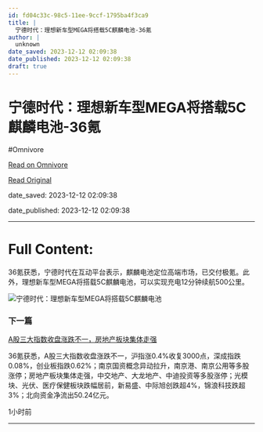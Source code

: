 ```yaml
---
id: fd04c33c-98c5-11ee-9ccf-1795ba4f3ca9
title: |
  宁德时代：理想新车型MEGA将搭载5C麒麟电池-36氪
author: |
  unknown
date_saved: 2023-12-12 02:09:38
date_published: 2023-12-12 02:09:38
draft: true
---
```


# 宁德时代：理想新车型MEGA将搭载5C麒麟电池-36氪
#Omnivore

[Read on Omnivore](https://omnivore.app/me/mega-5-c-36-18c5d145048)

[Read Original](https://36kr.com/newsflashes/2557427360717954?f=rss)

date_saved: 2023-12-12 02:09:38

date_published: 2023-12-12 02:09:38

--- 

# Full Content: 

36氪获悉，宁德时代在互动平台表示，麒麟电池定位高端市场，已交付极氪。此外，理想新车型MEGA将搭载5C麒麟电池，可以实现充电12分钟续航500公里。

![宁德时代：理想新车型MEGA将搭载5C麒麟电池](https://proxy-prod.omnivore-image-cache.app/0x0,sMEhBh4TTjCusM6pGO7f4jP952UsK0eYnFE5MPHUIRsk/https://img.36krcdn.com/hsossms/20231212/v2_8222f63505f74cb98d249da5acfa92bb@5579416_oswg74623oswg1085oswg215_img_png?x-oss-process=image/resize,w_1200)

### 下一篇

[A股三大指数收盘涨跌不一，房地产板块集体走强](https://36kr.com/newsflashes/2557420399697288)

36氪获悉，A股三大指数收盘涨跌不一，沪指涨0.4%收复3000点，深成指跌0.08%，创业板指跌0.62%；南京国资概念异动拉升，南京港、南京公用等多股涨停；房地产板块集体走强，中交地产、大龙地产、中迪投资等多股涨停；光模块、光伏、医疗保健板块跌幅居前，新易盛、中际旭创跌超4%，锦浪科技跌超3%；北向资金净流出50.24亿元。

1小时前

---

